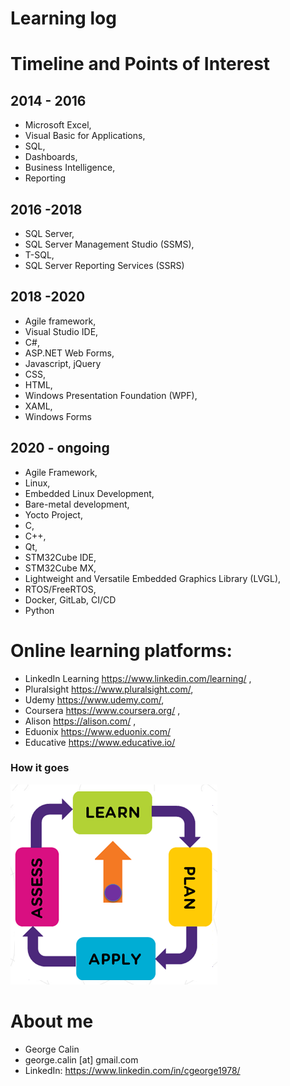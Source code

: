 # Learning log

# Timeline and Points of Interest
## 2014 - 2016 
* Microsoft Excel,
* Visual Basic for Applications,
* SQL,
* Dashboards,
* Business Intelligence,
* Reporting
## 2016 -2018  
* SQL Server,
* SQL Server Management Studio (SSMS),
* T-SQL,
* SQL Server Reporting Services (SSRS)
## 2018 -2020  
* Agile framework,
* Visual Studio IDE,
* C#,
* ASP.NET Web Forms,
* Javascript, jQuery
* CSS,
* HTML,
* Windows Presentation Foundation (WPF),
* XAML,
* Windows Forms
## 2020 - ongoing 
* Agile Framework,
* Linux,
* Embedded Linux Development,
* Bare-metal development,
* Yocto Project,
* C,
* C++,
* Qt,
* STM32Cube IDE,
* STM32Cube MX,
* Lightweight and Versatile Embedded Graphics Library (LVGL),
* RTOS/FreeRTOS,
* Docker, GitLab, CI/CD
* Python

# Online learning platforms:
* LinkedIn Learning https://www.linkedin.com/learning/ ,
* Pluralsight https://www.pluralsight.com/, 
* Udemy https://www.udemy.com/, 
* Coursera https://www.coursera.org/ ,
* Alison https://alison.com/ ,
* Eduonix https://www.eduonix.com/
* Educative https://www.educative.io/
### How it goes
![continuous learning](Learning.png)

# About me
* George Calin
* george.calin [at] gmail.com
* LinkedIn: https://www.linkedin.com/in/cgeorge1978/

